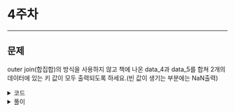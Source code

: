 # 4주차
---
## 문제
outer join(합집합)의 방식을 사용하지 않고 책에 나온 data_4과 data_5를 합쳐 2개의 데이터에 있는 키 값이 모두 출력되도록 하세요.(빈 값이 생기는 부분에는 NaN출력)

<details><summary>코드</summary>
  
## 코드
![image](https://github.com/sejongsmarcle/2023_Autumn_DataAnalysisStudy/assets/128459219/ef3fe7b6-17b9-473d-9835-0f724342bfec)


</p>
</details>
<details><summary>풀이</summary>

## 풀이
매개변수 how에 left와 right 방식을 설정하여 각각 첫 번째 혹은 두 번째 데이터프레임의 키 값을 모두 보여주는 방식을 활용하여 코드를 작성한다.

how에 left 방식을 설정하여 첫 번째 데이터프레임 카테고리의 키 값을 모두 보여주는 방식으로 동작하도록 한다.
